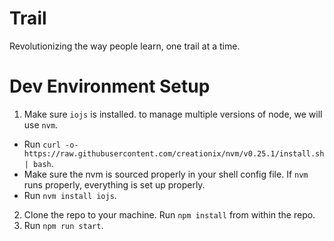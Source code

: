 # Trail

Revolutionizing the way people learn, one trail at a time.

# Dev Environment Setup

1. Make sure `iojs` is installed. to manage multiple versions of node, we will use `nvm`.
 - Run `curl -o- https://raw.githubusercontent.com/creationix/nvm/v0.25.1/install.sh | bash`.
 - Make sure the nvm is sourced properly in your shell config file. If `nvm` runs properly, everything is set up properly.
 - Run `nvm install iojs`.
2. Clone the repo to your machine. Run `npm install` from within the repo.
3. Run `npm run start`.
